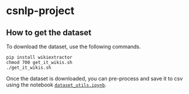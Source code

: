 # csnlp-project

## How to get the dataset
To download the dataset, use the following commands.
```
pip install wikiextractor
chmod 700 get_it_wikis.sh
./get_it_wikis.sh
```
Once the dataset is downloaded, you can pre-process and save it to csv using the notebook [`dataset_utils.ipynb`](dataset/dataset_utils.ipynb).

